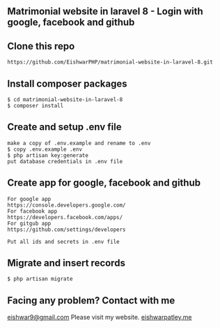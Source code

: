 ## Matrimonial website in laravel 8 - Login with google, facebook and github

## Clone this repo
```
https://github.com/EishwarPHP/matrimonial-website-in-laravel-8.git
```

## Install composer packages
```
$ cd matrimonial-website-in-laravel-8
$ composer install
```

## Create and setup .env file
```
make a copy of .env.example and rename to .env
$ copy .env.example .env
$ php artisan key:generate
put database credentials in .env file
```

## Create app for google, facebook and github
```
For google app
https://console.developers.google.com/
For facebook app
https://developers.facebook.com/apps/
For gitgub app
https://github.com/settings/developers

Put all ids and secrets in .env file
```

## Migrate and insert records
```
$ php artisan migrate
```

## Facing any problem? Contact with me
eishwar9@gmail.com
Please visit my website.
[eishwarpatley.me](https://eishwarpatley.me)
